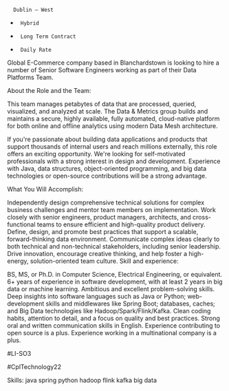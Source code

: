       Dublin – West

*      Hybrid

*      Long Term Contract

*      Daily Rate

 

Global E-Commerce company based in Blanchardstown is looking to hire a number of Senior Software Engineers working as part of their Data Platforms Team.  

 

About the Role and the Team:

This team manages petabytes of data that are processed, queried, visualized, and analyzed at scale. The Data & Metrics group builds and maintains a secure, highly available, fully automated, cloud-native platform for both online and offline analytics using modern Data Mesh architecture.

If you're passionate about building data applications and products that support thousands of internal users and reach millions externally, this role offers an exciting opportunity. We're looking for self-motivated professionals with a strong interest in design and development. Experience with Java, data structures, object-oriented programming, and big data technologies or open-source contributions will be a strong advantage.

What You Will Accomplish:

Independently design comprehensive technical solutions for complex business challenges and mentor team members on implementation.
Work closely with senior engineers, product managers, architects, and cross-functional teams to ensure efficient and high-quality product delivery.
Define, design, and promote best practices that support a scalable, forward-thinking data environment.
Communicate complex ideas clearly to both technical and non-technical stakeholders, including senior leadership.
Drive innovation, encourage creative thinking, and help foster a high-energy, solution-oriented team culture.
Skill and experience:

BS, MS, or Ph.D. in Computer Science, Electrical Engineering, or equivalent.
6+ years of experience in software development, with at least 2 years in big data or machine learning.
Ambitious and excellent problem-solving skills.
Deep insights into software languages such as Java or Python; web-development skills and middlewares like Spring Boot; databases, caches; and Big Data technologies like Hadoop/Spark/Flink/Kafka.
Clean coding habits, attention to detail, and a focus on quality and best practices.
Strong oral and written communication skills in English.
Experience contributing to open source is a plus.
Experience working in a multinational company is a plus. 
 

#LI-SO3

#CplTechnology22

 

Skills:
java spring python hadoop flink kafka big data